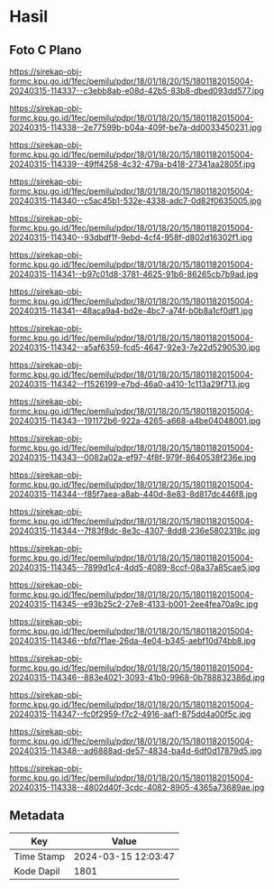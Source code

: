 # Hasil

## Foto C Plano

https://sirekap-obj-formc.kpu.go.id/1fec/pemilu/pdpr/18/01/18/20/15/1801182015004-20240315-114337--c3ebb8ab-e08d-42b5-83b8-dbed093dd577.jpg

https://sirekap-obj-formc.kpu.go.id/1fec/pemilu/pdpr/18/01/18/20/15/1801182015004-20240315-114338--2e77599b-b04a-409f-be7a-dd0033450231.jpg

https://sirekap-obj-formc.kpu.go.id/1fec/pemilu/pdpr/18/01/18/20/15/1801182015004-20240315-114339--49ff4258-4c32-479a-b418-27341aa2805f.jpg

https://sirekap-obj-formc.kpu.go.id/1fec/pemilu/pdpr/18/01/18/20/15/1801182015004-20240315-114340--c5ac45b1-532e-4338-adc7-0d82f0635005.jpg

https://sirekap-obj-formc.kpu.go.id/1fec/pemilu/pdpr/18/01/18/20/15/1801182015004-20240315-114340--93dbdf1f-9ebd-4cf4-958f-d802d16302f1.jpg

https://sirekap-obj-formc.kpu.go.id/1fec/pemilu/pdpr/18/01/18/20/15/1801182015004-20240315-114341--b97c01d8-3781-4625-91b6-86265cb7b9ad.jpg

https://sirekap-obj-formc.kpu.go.id/1fec/pemilu/pdpr/18/01/18/20/15/1801182015004-20240315-114341--48aca9a4-bd2e-4bc7-a74f-b0b8a1cf0df1.jpg

https://sirekap-obj-formc.kpu.go.id/1fec/pemilu/pdpr/18/01/18/20/15/1801182015004-20240315-114342--a5af6359-fcd5-4647-92e3-7e22d5290530.jpg

https://sirekap-obj-formc.kpu.go.id/1fec/pemilu/pdpr/18/01/18/20/15/1801182015004-20240315-114342--f1526199-e7bd-46a0-a410-1c113a29f713.jpg

https://sirekap-obj-formc.kpu.go.id/1fec/pemilu/pdpr/18/01/18/20/15/1801182015004-20240315-114343--191172b6-922a-4265-a668-a4be04048001.jpg

https://sirekap-obj-formc.kpu.go.id/1fec/pemilu/pdpr/18/01/18/20/15/1801182015004-20240315-114343--0082a02a-ef97-4f8f-979f-8640538f236e.jpg

https://sirekap-obj-formc.kpu.go.id/1fec/pemilu/pdpr/18/01/18/20/15/1801182015004-20240315-114344--f85f7aea-a8ab-440d-8e83-8d817dc446f8.jpg

https://sirekap-obj-formc.kpu.go.id/1fec/pemilu/pdpr/18/01/18/20/15/1801182015004-20240315-114344--7f83f8dc-8e3c-4307-8dd8-236e5802318c.jpg

https://sirekap-obj-formc.kpu.go.id/1fec/pemilu/pdpr/18/01/18/20/15/1801182015004-20240315-114345--7899d1c4-4dd5-4089-8ccf-08a37a85cae5.jpg

https://sirekap-obj-formc.kpu.go.id/1fec/pemilu/pdpr/18/01/18/20/15/1801182015004-20240315-114345--e93b25c2-27e8-4133-b001-2ee4fea70a9c.jpg

https://sirekap-obj-formc.kpu.go.id/1fec/pemilu/pdpr/18/01/18/20/15/1801182015004-20240315-114346--bfd7f1ae-26da-4e04-b345-aebf10d74bb8.jpg

https://sirekap-obj-formc.kpu.go.id/1fec/pemilu/pdpr/18/01/18/20/15/1801182015004-20240315-114346--883e4021-3093-41b0-9968-0b788832386d.jpg

https://sirekap-obj-formc.kpu.go.id/1fec/pemilu/pdpr/18/01/18/20/15/1801182015004-20240315-114347--fc0f2959-f7c2-4916-aaf1-875dd4a00f5c.jpg

https://sirekap-obj-formc.kpu.go.id/1fec/pemilu/pdpr/18/01/18/20/15/1801182015004-20240315-114348--ad6888ad-de57-4834-ba4d-6df0d17879d5.jpg

https://sirekap-obj-formc.kpu.go.id/1fec/pemilu/pdpr/18/01/18/20/15/1801182015004-20240315-114338--4802d40f-3cdc-4082-8905-4365a73689ae.jpg


## Metadata

| Key        | Value               |
| ---------- | ------------------- |
| Time Stamp | 2024-03-15 12:03:47 |
| Kode Dapil | 1801                |



